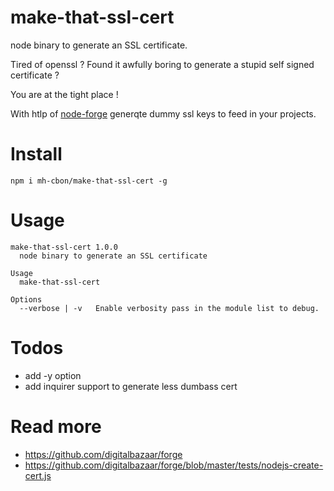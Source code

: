 # make-that-ssl-cert
node binary to generate an SSL certificate.

Tired of openssl ? Found it awfully boring to generate a stupid self signed certificate ?

You are at the tight place !

With htlp of [node-forge](https://github.com/digitalbazaar/forge) generqte dummy ssl keys to feed in your projects.

# Install

```
npm i mh-cbon/make-that-ssl-cert -g
```

# Usage

```
make-that-ssl-cert 1.0.0
  node binary to generate an SSL certificate

Usage
  make-that-ssl-cert

Options
  --verbose | -v   Enable verbosity pass in the module list to debug.

```

# Todos

- add -y option
- add inquirer support to generate less dumbass cert

# Read more

- https://github.com/digitalbazaar/forge
- https://github.com/digitalbazaar/forge/blob/master/tests/nodejs-create-cert.js
